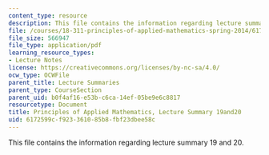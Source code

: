 ```yaml
---
content_type: resource
description: This file contains the information regarding lecture summary 19 and 20.
file: /courses/18-311-principles-of-applied-mathematics-spring-2014/6172599cf923361085b8fbf23dbee58c_MIT18_311S14_Lecture19_20.pdf
file_size: 566947
file_type: application/pdf
learning_resource_types:
- Lecture Notes
license: https://creativecommons.org/licenses/by-nc-sa/4.0/
ocw_type: OCWFile
parent_title: Lecture Summaries
parent_type: CourseSection
parent_uid: b0f4af16-e53b-c6ca-14ef-05be9e6c8817
resourcetype: Document
title: Principles of Applied Mathematics, Lecture Summary 19and20
uid: 6172599c-f923-3610-85b8-fbf23dbee58c
---
```

This file contains the information regarding lecture summary 19 and 20.